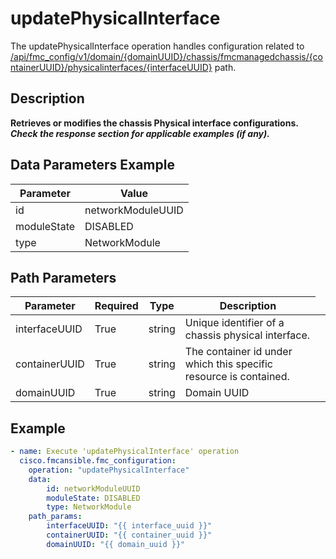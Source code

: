 # updatePhysicalInterface

The updatePhysicalInterface operation handles configuration related to [/api/fmc_config/v1/domain/{domainUUID}/chassis/fmcmanagedchassis/{containerUUID}/physicalinterfaces/{interfaceUUID}](/paths//api/fmc_config/v1/domain/{domain_uuid}/chassis/fmcmanagedchassis/{container_uuid}/physicalinterfaces/{interface_uuid}.md) path.&nbsp;
## Description
**Retrieves or modifies the chassis Physical interface configurations. _Check the response section for applicable examples (if any)._**

## Data Parameters Example
| Parameter | Value |
| --------- | -------- |
| id | networkModuleUUID |
| moduleState | DISABLED |
| type | NetworkModule |

## Path Parameters
| Parameter | Required | Type | Description |
| --------- | -------- | ---- | ----------- |
| interfaceUUID | True | string <td colspan=3> Unique identifier of a chassis physical interface. |
| containerUUID | True | string <td colspan=3> The container id under which this specific resource is contained. |
| domainUUID | True | string <td colspan=3> Domain UUID |

## Example
```yaml
- name: Execute 'updatePhysicalInterface' operation
  cisco.fmcansible.fmc_configuration:
    operation: "updatePhysicalInterface"
    data:
        id: networkModuleUUID
        moduleState: DISABLED
        type: NetworkModule
    path_params:
        interfaceUUID: "{{ interface_uuid }}"
        containerUUID: "{{ container_uuid }}"
        domainUUID: "{{ domain_uuid }}"

```